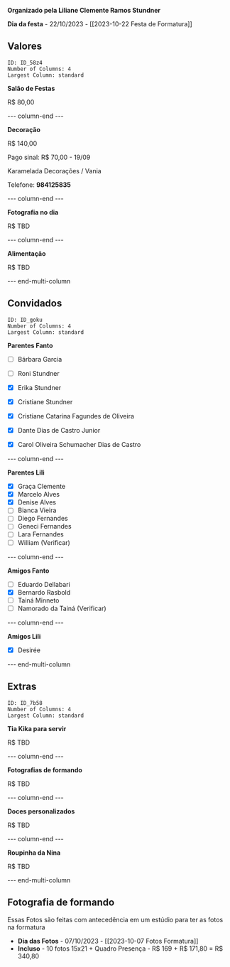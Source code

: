 **Organizado pela Liliane Clemente Ramos Stundner**

**Dia da festa** - 22/10/2023 - [[2023-10-22 Festa de Formatura]]


## Valores

```start-multi-column
ID: ID_58z4
Number of Columns: 4
Largest Column: standard
```
**Salão de Festas**

R$ 80,00

--- column-end ---

**Decoração**

R$ 140,00

Pago sinal: R$ 70,00 - 19/09

Karamelada Decorações / Vania

Telefone: **984125835**

--- column-end ---

**Fotografia no dia**

R$ TBD

--- column-end ---

**Alimentação**

R$ TBD

--- end-multi-column
## Convidados


```start-multi-column
ID: ID_goku
Number of Columns: 4
Largest Column: standard
```
**Parentes Fanto**

- [ ] Bárbara Garcia
- [ ] Roni Stundner
- [x] Erika Stundner
- [x] Cristiane Stundner
- [x] Cristiane Catarina Fagundes de Oliveira
- [x] Dante Dias de Castro Junior
- [x] Carol Oliveira Schumacher Dias de Castro


--- column-end ---

**Parentes Lili**

- [x] Graça Clemente
- [x] Marcelo Alves
- [x] Denise Alves
- [ ] Bianca Vieira
- [ ] Diego Fernandes
- [ ] Geneci Fernandes
- [ ] Lara Fernandes
- [ ] William (Verificar)

--- column-end ---

**Amigos Fanto**

- [ ] Eduardo Dellabari
- [x]  Bernardo Rasbold
- [ ] Tainá Minneto
- [ ] Namorado da Tainá (Verificar)

--- column-end ---

**Amigos Lili**

- [x] Desirée 

--- end-multi-column

## Extras


```start-multi-column
ID: ID_7b58
Number of Columns: 4
Largest Column: standard
```

**Tia Kika para servir**

R$ TBD

--- column-end ---

**Fotografias de formando**

R$ TBD

--- column-end ---

**Doces personalizados**

R$ TBD

--- column-end ---

**Roupinha da Nina**

R$ TBD

--- end-multi-column
## Fotografia de formando

Essas Fotos são feitas com antecedência em um estúdio para ter as fotos na formatura

- **Dia das Fotos** - 07/10/2023  - [[2023-10-07 Fotos Formatura]]
- **Incluso** - 10 fotos 15x21 + Quadro Presença - R$ 169 + R$ 171,80 = R$ 340,80
